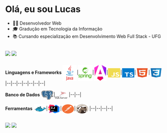 # Olá, eu sou Lucas
- 👩‍💻 Desenvolvedor Web
- 🎓 Gradução em Tecnologia da Informação
- 📚 Cursando especialização em Desenvolvimento Web Full Stack - UFG  
##
<picture>
  <source
    srcset="https://github-readme-stats.vercel.app/api?username=lucasaraujoribeiro&show_icons=true&theme=dark"
    media="(prefers-color-scheme: dark)"
  />
  <source
    srcset="https://github-readme-stats.vercel.app/api?username=lucasaraujoribeiro&show_icons=true"
    media="(prefers-color-scheme: light), (prefers-color-scheme: no-preference)"
  />
  <img height=175 align="center" src="https://github-readme-stats.vercel.app/api?username=lucasaraujoribeiro&show_icons=true" />
</picture>

<a href="#">
  <img height=175 align="center" src="https://github-readme-stats.vercel.app/api/top-langs?username=lucasaraujoribeiro&layout=compact&langs_count=8&card_width=320&theme=dark" />
</a>

##

**Linguagens e Frameworks**
<img align="center" alt="Java" height="50" width="45" src="https://raw.githubusercontent.com/devicons/devicon/master/icons/java/java-original-wordmark.svg">|<img align="center" alt="Java" height="50" width="45" src="https://raw.githubusercontent.com/devicons/devicon/master/icons/spring/spring-original-wordmark.svg">|<img align="center" alt="Angular" height="50" width="40" src="https://raw.githubusercontent.com/devicons/devicon/master/icons/angular/angular-original.svg">|<img align="center" alt="Java Script" height="30" width="40" src="https://raw.githubusercontent.com/devicons/devicon/master/icons/javascript/javascript-plain.svg">|<img align="center" alt="TypeScript" height="30" width="40" src="https://raw.githubusercontent.com/devicons/devicon/master/icons/typescript/typescript-plain.svg">|<img align="center" alt="HTML" height="30" width="40" src="https://raw.githubusercontent.com/devicons/devicon/master/icons/html5/html5-original.svg">|<img align="center" alt="CSS" height="30" width="40" src="https://raw.githubusercontent.com/devicons/devicon/master/icons/css3/css3-original.svg">
  |--|--|--|--|--|--|--|

**Banco de Dados**
<img align="center" alt="Postgresql" height="30" width="40" src="https://raw.githubusercontent.com/devicons/devicon/master/icons/postgresql/postgresql-original.svg">|<img align="center" alt="Sql Server" height="30" width="40" src="https://raw.githubusercontent.com/devicons/devicon/master/icons/microsoftsqlserver/microsoftsqlserver-original-wordmark.svg">
|--|--|

**Ferramentas**
<img align="center" alt="Docker" height="30" width="40" src="https://raw.githubusercontent.com/devicons/devicon/master/icons/docker/docker-original.svg">|<img align="center" alt="Intellij" height="30" width="40" src="https://raw.githubusercontent.com/devicons/devicon/master/icons/intellij/intellij-original.svg">|<img align="center" alt="Postman" height="30" width="40" src="https://raw.githubusercontent.com/devicons/devicon/master/icons/postman/postman-original.svg">|<img align="center" alt="Dbeaver" height="30" width="40" src="https://raw.githubusercontent.com/devicons/devicon/master/icons/dbeaver/dbeaver-original.svg">
|--|--|--|--|

##
<div> 
  <a href = "mailto:lucasdearaujor@gmail.com"><img src="https://img.shields.io/badge/-Gmail-%23333?style=for-the-badge&logo=gmail&logoColor=white" target="_blank"></a>
  <a href="https://www.linkedin.com/in/lucas-araujo-ribeiro-138b3a75/" target="_blank"><img src="https://img.shields.io/badge/-LinkedIn-%230077B5?style=for-the-badge&logo=linkedin&logoColor=white" target="_blank"></a> 
  <!-- icons https://github.com/devicons/devicon/tree/master/icons/java -->
  <!-- github stats https://github.com/anuraghazra/github-readme-stats -->
</div>
